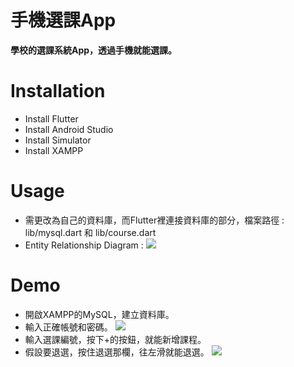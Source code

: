 # 手機選課App
**學校的選課系統App，透過手機就能選課。**
# Installation
* Install Flutter
* Install Android Studio 
* Install Simulator
* Install XAMPP
# Usage
* 需更改為自己的資料庫，而Flutter裡連接資料庫的部分，檔案路徑 : lib/mysql.dart 和 lib/course.dart
* Entity Relationship Diagram :
   ![](https://i.imgur.com/r5DXVxN.png)
# Demo
* 開啟XAMPP的MySQL，建立資料庫。
* 輸入正確帳號和密碼。
    ![](https://i.imgur.com/EiuJjtD.gif)
* 輸入選課編號，按下+的按鈕，就能新增課程。
* 假設要退選，按住退選那欄，往左滑就能退選。
    ![](https://i.imgur.com/H2sQoNh.gif)
